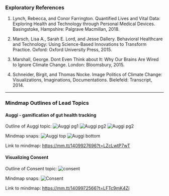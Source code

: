 ### Exploratory References

1. Lynch, Rebecca, and Conor Farrington. Quantified Lives and Vital Data: Exploring Health and Technology through Personal Medical Devices. Basingstoke, Hampshire: Palgrave Macmillan, 2018.

2. Marsch, Lisa A., Sarah E. Lord, and Jesse Dallery. Behavioral Healthcare and Technology: Using Science-Based Innovations to Transform Practice. Oxford: Oxford University Press, 2015.

3. Marshall, George. Dont Even Think about It: Why Our Brains Are Wired to Ignore Climate Change. London: Bloomsbury, 2015.

4. Schneider, Birgit, and Thomas Nocke. Image Politics of Climate Change: Visualizations, Imaginations, Documentations. Bielefeld: Transcript, 2014.

---

### Mindmap Outlines of Lead Topics

#### Auggi - gamification of gut health tracking

Outline of Auggi topic:
![Auggi pg1](mindmap/MS2_mindmap_auggi_1.png)
![Auggi pg2](mindmap/MS2_mindmap_auggi_2.png)
![Auggi pg2](mindmap/MS2_mindmap_auggi_3.png)

Mindmap snaps:
![Auggi top](mindmap/mindmap_auggi_pic_1.png)
![Auggi bottom](mindmap/mindmap_auggi_pic_2.png)

Link to mindmap: https://mm.tt/1409927696?t=LZcLwtP7wT


#### Visualizing Consent

Outline of Consent topic:
![consent](mindmap/MS2_mindmap_consent.png)

Mindmap snaps:
![Consent](mindmap/mindmap_consent_pic.png)

Link to mindmap: https://mm.tt/1409972566?t=LFTc9mK4Zi